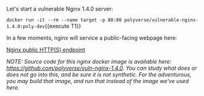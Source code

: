 Let's start a vulnerable Nginx 1.4.0 server:

`docker run -it --rm --name target -p 80:80 polyverse/vulnerable-nginx-1.4.0:poly-dev`{{execute T1}}

In a few moments, nginx will service a public-facing webpage here:

[Nginx public HTTP(S) endpoint](https://[[HOST_SUBDOMAIN]]-80-[[KATACODA_HOST]].environments.katacoda.com/)


*NOTE: Source code for this nginx docker image is available here: https://github.com/polyverse/vuln-nginx-1.4.0. You can study what does or does not go into this, and be sure it is not synthetic. For the adventurous, you may build that image, and run that instead of the image we've used here.*

